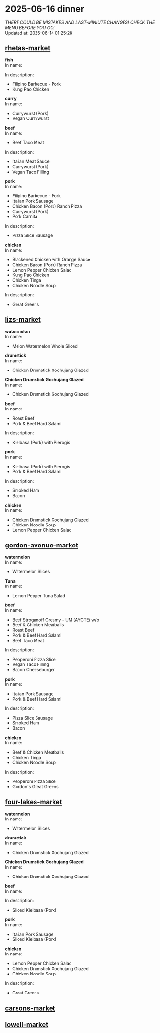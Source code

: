 # 2025-06-16 dinner  
*THERE COULD BE MISTAKES AND LAST-MINIUTE CHANGES! CHECK THE MENU BEFORE YOU GO!*  
Updated at: 2025-06-14 01:25:28  
## [rhetas-market](https://wisc-housingdining.nutrislice.com/menu/rhetas-market/dinner/2025-06-16)  
**fish**  
In name:   
  
In description:   
 - Filipino Barbecue - Pork  
 - Kung Pao Chicken  
  
**curry**  
In name:   
 - Currywurst (Pork)  
 - Vegan Currywurst  
  
**beef**  
In name:   
 - Beef Taco Meat  
  
In description:   
 - Italian Meat Sauce  
 - Currywurst (Pork)  
 - Vegan Taco Filling  
  
**pork**  
In name:   
 - Filipino Barbecue - Pork  
 - Italian Pork Sausage  
 - Chicken Bacon (Pork) Ranch Pizza  
 - Currywurst (Pork)  
 - Pork Carnita  
  
In description:   
 - Pizza Slice Sausage  
  
**chicken**  
In name:   
 - Blackened Chicken with Orange Sauce  
 - Chicken Bacon (Pork) Ranch Pizza  
 - Lemon Pepper Chicken Salad  
 - Kung Pao Chicken  
 - Chicken Tinga  
 - Chicken Noodle Soup  
  
In description:   
 - Great Greens  
  
## [lizs-market](https://wisc-housingdining.nutrislice.com/menu/lizs-market/dinner/2025-06-16)  
**watermelon**  
In name:   
 - Melon Watermelon Whole Sliced  
  
**drumstick**  
In name:   
 - Chicken Drumstick Gochujang Glazed  
  
**Chicken Drumstick Gochujang Glazed**  
In name:   
 - Chicken Drumstick Gochujang Glazed  
  
**beef**  
In name:   
 - Roast Beef  
 - Pork & Beef Hard Salami  
  
In description:   
 - Kielbasa (Pork) with Pierogis  
  
**pork**  
In name:   
 - Kielbasa (Pork) with Pierogis  
 - Pork & Beef Hard Salami  
  
In description:   
 - Smoked Ham  
 - Bacon  
  
**chicken**  
In name:   
 - Chicken Drumstick Gochujang Glazed  
 - Chicken Noodle Soup  
 - Lemon Pepper Chicken Salad  
  
## [gordon-avenue-market](https://wisc-housingdining.nutrislice.com/menu/gordon-avenue-market/dinner/2025-06-16)  
**watermelon**  
In name:   
 - Watermelon Slices  
  
**Tuna**  
In name:   
 - Lemon Pepper Tuna Salad  
  
**beef**  
In name:   
 - Beef Stroganoff Creamy - UM (AYCTE) w/o  
 - Beef & Chicken Meatballs  
 - Roast Beef  
 - Pork & Beef Hard Salami  
 - Beef Taco Meat  
  
In description:   
 - Pepperoni Pizza Slice  
 - Vegan Taco Filling  
 - Bacon Cheeseburger  
  
**pork**  
In name:   
 - Italian Pork Sausage  
 - Pork & Beef Hard Salami  
  
In description:   
 - Pizza Slice Sausage  
 - Smoked Ham  
 - Bacon  
  
**chicken**  
In name:   
 - Beef & Chicken Meatballs  
 - Chicken Tinga  
 - Chicken Noodle Soup  
  
In description:   
 - Pepperoni Pizza Slice  
 - Gordon's Great Greens  
  
## [four-lakes-market](https://wisc-housingdining.nutrislice.com/menu/four-lakes-market/dinner/2025-06-16)  
**watermelon**  
In name:   
 - Watermelon Slices  
  
**drumstick**  
In name:   
 - Chicken Drumstick Gochujang Glazed  
  
**Chicken Drumstick Gochujang Glazed**  
In name:   
 - Chicken Drumstick Gochujang Glazed  
  
**beef**  
In name:   
  
In description:   
 - Sliced Kielbasa (Pork)  
  
**pork**  
In name:   
 - Italian Pork Sausage  
 - Sliced Kielbasa (Pork)  
  
**chicken**  
In name:   
 - Lemon Pepper Chicken Salad  
 - Chicken Drumstick Gochujang Glazed  
 - Chicken Noodle Soup  
  
In description:   
 - Great Greens  
  
## [carsons-market](https://wisc-housingdining.nutrislice.com/menu/carsons-market/dinner/2025-06-16)  
## [lowell-market](https://wisc-housingdining.nutrislice.com/menu/lowell-market/dinner/2025-06-16)  
  
